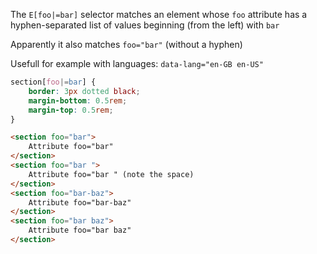 The `E[foo|=bar]` selector matches an element whose `foo` attribute has a hyphen-separated list of values beginning (from the left) with `bar`

Apparently it also matches `foo="bar"` (without a hyphen)

Usefull for example with languages: `data-lang="en-GB en-US"`

```css
section[foo|=bar] {
	border: 3px dotted black;
	margin-bottom: 0.5rem;
	margin-top: 0.5rem;
}
```

```html
<section foo="bar">
	Attribute foo="bar"
</section>
<section foo="bar ">
	Attribute foo="bar " (note the space)
</section>
<section foo="bar-baz">
	Attribute foo="bar-baz"
</section>
<section foo="bar baz">
	Attribute foo="bar baz"
</section>
```
